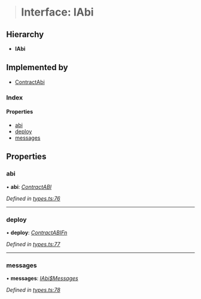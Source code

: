 > # Interface: IAbi

## Hierarchy

* **IAbi**

## Implemented by

* [ContractAbi](../classes/_abi_.contractabi.md)

### Index

#### Properties

* [abi](_types_.iabi.md#abi)
* [deploy](_types_.iabi.md#deploy)
* [messages](_types_.iabi.md#messages)

## Properties

###  abi

• **abi**: *[ContractABI](../modules/_types_.md#contractabi)*

*Defined in [types.ts:76](https://github.com/polkadot-js/api/blob/8ca4b5a/packages/api-contract/src/types.ts#L76)*

___

###  deploy

• **deploy**: *[ContractABIFn](_types_.contractabifn.md)*

*Defined in [types.ts:77](https://github.com/polkadot-js/api/blob/8ca4b5a/packages/api-contract/src/types.ts#L77)*

___

###  messages

• **messages**: *[IAbi$Messages](_types_.iabi_messages.md)*

*Defined in [types.ts:78](https://github.com/polkadot-js/api/blob/8ca4b5a/packages/api-contract/src/types.ts#L78)*